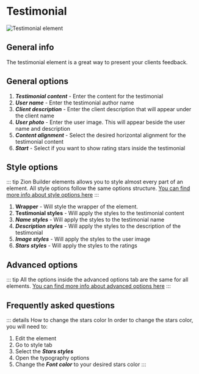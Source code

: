 # Testimonial

![Testimonial element](/assets/images/elements/testimonial.png)

## General info

The testimonial element is a great way to present your clients feedback.

## General options

1. ***Testimonial content*** - Enter the content for the testimonial
2. ***User name*** - Enter the testimonial author name
3. ***Client description*** - Enter the client description that will appear under the client name
4. ***User photo*** - Enter the user image. This will appear beside the user name and description
5. ***Content alignment*** - Select the desired horizontal alignment for the testimonial content
6. ***Start*** - Select if you want to show rating stars inside the testimonial

## Style options

::: tip
Zion Builder elements allows you to style almost every part of an element. All style options follow the same options structure. [You can find more info about style options here](/features/element-styles)
:::

1. **Wrapper** - Will style the wrapper of the element.
2. **Testimonial styles** - Will apply the styles to the testimonial content
3. ***Name styles*** - Will apply the styles to the testimonial name
4. ***Description styles*** - Will apply the styles to the description of the testimonial
5. ***Image styles*** - Will apply the styles to the user image
6. ***Stars styles*** - Will apply the styles to the ratings

## Advanced options

::: tip
All the options inside the advanced options tab are the same for all elements. [You can find more info about advanced options here](/features/advanced-options)
:::

## Frequently asked questions

::: details How to change the stars color
In order to change the stars color, you will need to:

1. Edit the element
2. Go to style tab
3. Select the ***Stars styles***
4. Open the typography options
5. Change the ***Font color*** to your desired stars color
:::
